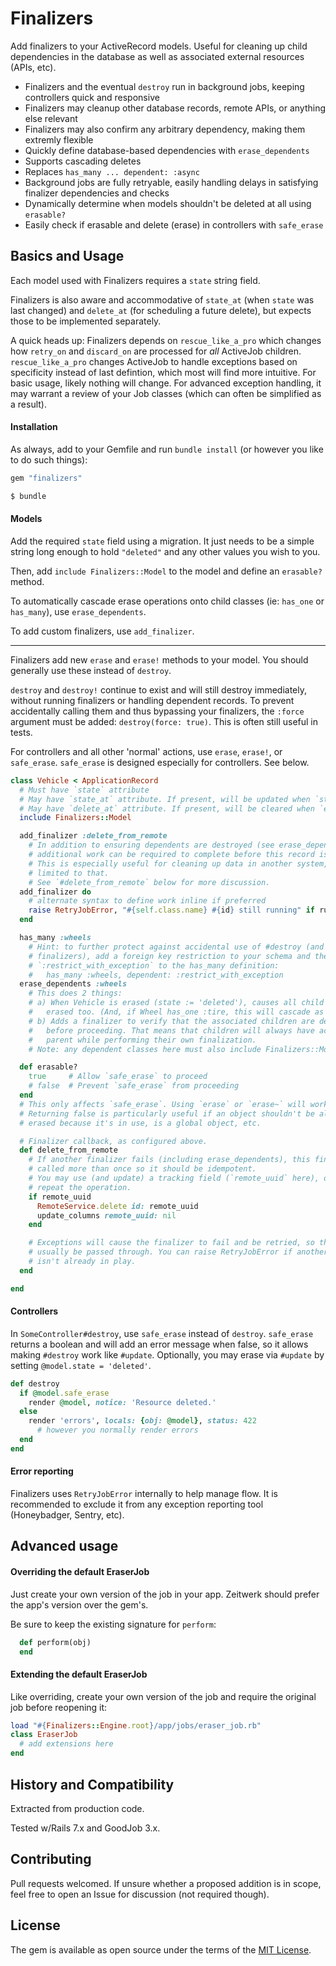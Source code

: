 # Finalizers

Add finalizers to your ActiveRecord models. Useful for cleaning up child dependencies in the database as well as associated external resources (APIs, etc).

* Finalizers and the eventual `destroy` run in background jobs, keeping controllers quick and responsive
* Finalizers may cleanup other database records, remote APIs, or anything else relevant
* Finalizers may also confirm any arbitrary dependency, making them extremly flexible
* Quickly define database-based dependencies with `erase_dependents`
* Supports cascading deletes
* Replaces `has_many ... dependent: :async`
* Background jobs are fully retryable, easily handling delays in satisfying finalizer dependencies and checks
* Dynamically determine when models shouldn't be deleted at all using `erasable?`
* Easily check if erasable and delete (erase) in controllers with `safe_erase`



## Basics and Usage

Each model used with Finalizers requires a `state` string field.

Finalizers is also aware and accommodative of `state_at` (when `state` was last changed) and `delete_at` (for scheduling a future delete), but expects those to be implemented separately.

A quick heads up: Finalizers depends on `rescue_like_a_pro` which changes how `retry_on` and `discard_on` are processed for *all* ActiveJob children. `rescue_like_a_pro` changes ActiveJob to handle exceptions based on specificity instead of last defintion, which most will find more intuitive. For basic usage, likely nothing will change. For advanced exception handling, it may warrant a review of your Job classes (which can often be simplified as a result).


#### Installation

As always, add to your Gemfile and run `bundle install` (or however you like to do such things):

```ruby
gem "finalizers"
```

```bash
$ bundle
```


#### Models

Add the required `state` field using a migration. It just needs to be a simple string long enough to hold `"deleted"` and any other values you wish to you.

Then, add `include Finalizers::Model` to the model and define an `erasable?` method.

To automatically cascade erase operations onto child classes (ie: `has_one` or `has_many`), use `erase_dependents`.

To add custom finalizers, use `add_finalizer`.

---

Finalizers add new `erase` and `erase!` methods to your model. You should generally use these instead of `destroy`.

`destroy` and `destroy!` continue to exist and will still destroy immediately, without running finalizers or handling dependent records. To prevent accidentally calling them and thus bypassing your finalizers, the `:force` argument must be added: `destroy(force: true)`. This is often still useful in tests.

For controllers and all other 'normal' actions, use `erase`, `erase!`, or `safe_erase`. `safe_erase` is designed especially for controllers. See below.

```ruby
class Vehicle < ApplicationRecord
  # Must have `state` attribute
  # May have `state_at` attribute. If present, will be updated when `state` is updated.
  # May have `delete_at` attribute. If present, will be cleared when `erase` is called.
  include Finalizers::Model

  add_finalizer :delete_from_remote
    # In addition to ensuring dependents are destroyed (see erase_dependents below),
    # additional work can be required to complete before this record is destroyed.
    # This is especially useful for cleaning up data in another system, but isn't
    # limited to that.
    # See `#delete_from_remote` below for more discussion.
  add_finalizer do
    # alternate syntax to define work inline if preferred
    raise RetryJobError, "#{self.class.name} #{id} still running" if running?
  end

  has_many :wheels
    # Hint: to further protect against accidental use of #destroy (and bypassing your
    # finalizers), add a foreign key restriction to your schema and then add
    # `:restrict_with_exception` to the has_many definition:
    #   has_many :wheels, dependent: :restrict_with_exception
  erase_dependents :wheels
    # This does 2 things:
    # a) When Vehicle is erased (state := 'deleted'), causes all child Wheels to be
    #   erased too. (And, if Wheel has_one :tire, this will cascade as well.)
    # b) Adds a finalizer to verify that the associated children are destroyed
    #   before proceeding. That means that children will always have access to the
    #   parent while performing their own finalization.
    # Note: any dependent classes here must also include Finalizers::Model.

  def erasable?
    true     # Allow `safe_erase` to proceed
    # false  # Prevent `safe_erase` from proceeding
  end
  # This only affects `safe_erase`. Using `erase` or `erase~` will work regardless.
  # Returning false is particularly useful if an object shouldn't be allowed to be
  # erased because it's in use, is a global object, etc.

  # Finalizer callback, as configured above.
  def delete_from_remote
    # If another finalizer fails (including erase_dependents), this finalizer may be
    # called more than once so it should be idempotent.
    # You may use (and update) a tracking field (`remote_uuid` here), or may simply
    # repeat the operation.
    if remote_uuid
      RemoteService.delete id: remote_uuid
      update_columns remote_uuid: nil
    end

    # Exceptions will cause the finalizer to fail and be retried, so they should
    # usually be passed through. You can raise RetryJobError if another exception
    # isn't already in play.
  end

end
```


#### Controllers

In `SomeController#destroy`, use `safe_erase` instead of `destroy`. `safe_erase` returns a boolean and will add an error message when false, so it allows making `#destroy` work like `#update`. Optionally, you may erase via `#update` by setting `@model.state = 'deleted'`.

```ruby
def destroy
  if @model.safe_erase
    render @model, notice: 'Resource deleted.'
  else
    render 'errors', locals: {obj: @model}, status: 422
      # however you normally render errors
  end
end
```


#### Error reporting

Finalizers uses `RetryJobError` internally to help manage flow. It is recommended to exclude it from any exception reporting tool (Honeybadger, Sentry, etc).



## Advanced usage

#### Overriding the default EraserJob

Just create your own version of the job in your app. Zeitwerk should prefer the app's version over the gem's.

Be sure to keep the existing signature for `perform`:
```ruby
  def perform(obj)
  end
```

#### Extending the default EraserJob

Like overriding, create your own version of the job and require the original job before reopening it:
```ruby
load "#{Finalizers::Engine.root}/app/jobs/eraser_job.rb"
class EraserJob
  # add extensions here
end
```



## History and Compatibility

Extracted from production code.

Tested w/Rails 7.x and GoodJob 3.x.



## Contributing
Pull requests welcomed. If unsure whether a proposed addition is in scope, feel free to open an Issue for discussion (not required though).



## License
The gem is available as open source under the terms of the [MIT License](https://opensource.org/licenses/MIT).

